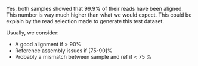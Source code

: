 Yes, both samples showed that 99.9% of their reads have been aligned. This number is way much higher than what we would expect. This could be explain by the read selection made to generate this test dataset.


Usually, we consider: 
 
   - A good alignment if > 90%
   - Reference assembly issues if [75-90]%
   - Probably a mismatch between sample and ref if < 75 %
